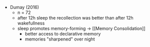 - Dumay (2016)
	- n = 72
	- after 12h sleep the recollection was better than after 12h wakefullness
	- sleep promotes memory-forming -> [[Memory Consolidation]]
		- better access to declarative memory
		- memories "sharpened" over night